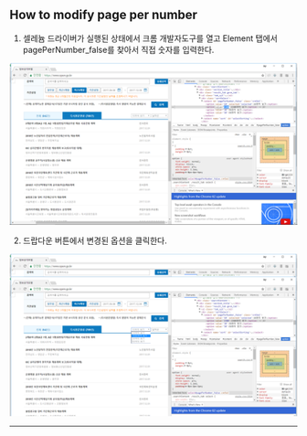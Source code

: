## How to modify page per number

1. 셀레늄 드라이버가 실행된 상태에서 크롬 개발자도구를 열고 Element 탭에서 pagePerNumber_false를 찾아서 직접 숫자를 입력한다.

![PagePerNumber-1.png](images/PagePerNumber-1.png)

2. 드랍다운 버튼에서 변경된 옵션을 클릭한다.

![PagePerNumber-1.png](images/PagePerNumber-2.png)

---
